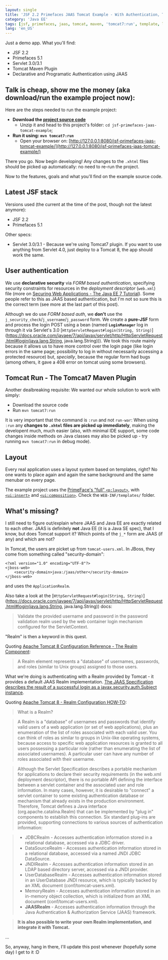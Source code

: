 ```yaml
---
layout: single
title: 'JSF 2.2 Primefaces JAAS Tomcat Example - With Authentication, Template Layout and Maven'
category: 'Java EE'
tags: [jsf, primefaces, jaas, tomcat, maven, 'tomcat7:run', template, layout]
lang: 'en_US'
---
```

Just a demo app. What you'll find:

- JSF 2.2
- Primefaces 5.1
- Servlet 3.0/3.1
- Tomcat Maven Plugin
- Declarative and Programatic Authentication using JAAS
<!--more-->

## Talk is cheap, show me the money (aka download/run the example project now):

Here are the steps needed to run the example project:

- **Download the [project source code](https://github.com/acdcjunior/acdcjunior-github-io-example-projects/archive/master.zip)**
  - Unzip it and head to this project's folder:  `cd jsf-primefaces-jaas-tomcat-example`;
- **Run it using: `mvn tomcat7:run`**
  - Open your browser on: [http://127.0.0.1:8080/jsf-primefaces-jaas-tomcat-example/](http://127.0.0.1:8080/jsf-primefaces-jaas-tomcat-example/)

There you go. Now begin developing! Any changes to the `.xhtml` files should be picked up automatically: no need to re-run the project.

Now to the features, goals and what you'll find on the example source code.

## Latest JSF stack

Versions used (the current at the time of the post, though not the latest anymore):

- JSF 2.2
- Primefaces 5.1

Other specs:

- Servlet 3.0/3.1 - Because we're using Tomcat7 plugin. If you want to use anything from Servlet 4.0, just deploy to a Tomcat 8, the app should work the same.


## User authentication

We use **declarative security** via *FORM based authentication*, specifying security constraints for resources in the *deployment descriptor* (`web.xml`) file (more on [Securing Web Applications - The Java EE 7 Tutorial](https://docs.oracle.com/javaee/7/tutorial/security-webtier002.htm)). Some people refer to this as JAAS based authentication, but I'm not so sure this is the correct term (see more at the last part of this post).

Although we do use *FORM based auth*, we **don't** use the `j_security_check`/`j_username`/`j_password` form. We create a **pure-JSF** form and process the login POST using a bean (named **`LoginManager`** log in through it via Servlet's 3.0 [`HttpServletRequest#login(String, String)`](https://docs.oracle.com/javaee/7/api/javax/servlet/http/HttpServletRequest.html#login(java.lang.String, java.lang.String))).
We took this route mainly because it allows us to have more control over the login page (like login errors in the same page; possibility to log in without necessarily accessing a protected resource) but, *specially*, because the regular form had bugs (among others, it gave a 408 error on tomcat using some browsers).


## Tomcat Run - The Tomcat7 Maven Plugin

Another dealbreaking requisite: We wanted our whole solution to work with simply:

- Download the source code
- Run `mvn tomcat7:run`

It is very important that the command is `:run` and not `run-war`: When using `:run` any **changes to `.xhtml` files are  picked up immediately**, making the developent much, much easier (also, with minimal IDE support, some code changes inside methods on Java classes may also be picked up - try running `mvn tomcat7:run` in debug mode).

## Layout

Every real application uses a layout system based on templates, right? No one wants to place again and again the same background and the same menubar on every page.

The example project uses the [PrimeFace's "full" `<p:layout>`](http://www.primefaces.org/showcase/ui/panel/layout/element.xhtml), with [`<ui:insert>`](https://docs.oracle.com/javaee/7/javaserver-faces-2-2/vdldocs-facelets/toc.htm) and [`<ui:composition>`](https://docs.oracle.com/javaee/7/javaserver-faces-2-2/vdldocs-facelets/ui/composition.html). Check the `WEB-INF/templates/` folder.



## What's missing?

I still need to figure out/explain where JAAS and Java EE are exactly related to each other. JAAS is definitely **not** Java EE (it is a Java SE spec), that I know, but does Tomcat support it? Which points of the `j_*` form are JAAS (if any) and which are not?

In Tomcat, the users are picket up from `tomcat-users.xml`. In JBoss, they come from something called "security-domain":

	<?xml version="1.0" encoding="UTF-8"?>
	<jboss-web>
	    <security-domain>java:/jaas/other</security-domain>
    </jboss-web>

and uses the `ApplicationRealm`.

Also take a look at the [`HttpServletRequest#login(String, String)`](https://docs.oracle.com/javaee/7/api/javax/servlet/http/HttpServletRequest.html#login(java.lang.String, java.lang.String)) docs:

> Validate the provided username and password in the password validation realm used by the web container login mechanism configured for the ServletContext.

"Realm" is then a keyword in this quest.

Quoting [Apache Tomcat 8 Configuration Reference - The Realm Component](http://tomcat.apache.org/tomcat-8.0-doc/config/realm.html):

> A Realm element represents a "database" of usernames, passwords, and roles (similar to Unix groups) assigned to those users.

What we're doing is authenticating with a Realm provided by Tomcat - it provides a default JAAS Realm implementation.
[The JAAS Specification describes the result of a successful login as a javax.security.auth.Subject instance](https://tomcat.apache.org/tomcat-8.0-doc/api/org/apache/catalina/realm/JAASRealm.html).

Quoting [Apache Tomcat 8 - Realm Configuration HOW-TO](http://tomcat.apache.org/tomcat-8.0-doc/realm-howto.html):

> What is a Realm?

> A Realm is a "database" of usernames and passwords that identify valid users of a web application (or set of web applications), plus an enumeration of the list of roles associated with each valid user. You can think of roles as similar to groups in Unix-like operating systems, because access to specific web application resources is granted to all users possessing a particular role (rather than enumerating the list of associated usernames). A particular user can have any number of roles associated with their username.

> Although the Servlet Specification describes a portable mechanism for applications to declare their security requirements (in the web.xml deployment descriptor), there is no portable API defining the interface between a servlet container and the associated user and role information. In many cases, however, it is desirable to "connect" a servlet container to some existing authentication database or mechanism that already exists in the production environment. Therefore, Tomcat defines a Java interface (org.apache.catalina.Realm) that can be implemented by "plug in" components to establish this connection. Six standard plug-ins are provided, supporting connections to various sources of authentication information:

> - JDBCRealm - Accesses authentication information stored in a relational database, accessed via a JDBC driver.
> - DataSourceRealm - Accesses authentication information stored in a relational database, accessed via a named JNDI JDBC DataSource.
> - JNDIRealm - Accesses authentication information stored in an LDAP based directory server, accessed via a JNDI provider.
> - UserDatabaseRealm - Accesses authentication information stored in an UserDatabase JNDI resource, which is typically backed by an XML document (conf/tomcat-users.xml).
> - MemoryRealm - Accesses authentication information stored in an in-memory object collection, which is initialized from an XML document (conf/tomcat-users.xml).
> - **JAASRealm** - Accesses authentication information through the Java Authentication & Authorization Service (JAAS) framework.

> **It is also possible to write your own Realm implementation, and integrate it with Tomcat.**

...

So, anyway, hang in there, I'll update this post whenever (hopefully some day) I get to it :D
